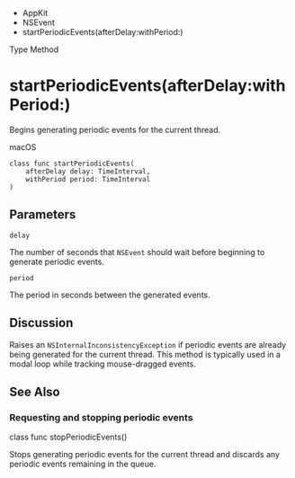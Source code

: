 

- AppKit
- NSEvent
-  startPeriodicEvents(afterDelay:withPeriod:) 

Type Method

# startPeriodicEvents(afterDelay:withPeriod:)

Begins generating periodic events for the current thread.

macOS

``` source
class func startPeriodicEvents(
    afterDelay delay: TimeInterval,
    withPeriod period: TimeInterval
)
```

## Parameters 

`delay`  

The number of seconds that `NSEvent` should wait before beginning to generate periodic events.

`period`  

The period in seconds between the generated events.

## Discussion

Raises an `NSInternalInconsistencyException` if periodic events are already being generated for the current thread. This method is typically used in a modal loop while tracking mouse-dragged events.

## See Also

### Requesting and stopping periodic events

class func stopPeriodicEvents()

Stops generating periodic events for the current thread and discards any periodic events remaining in the queue.

